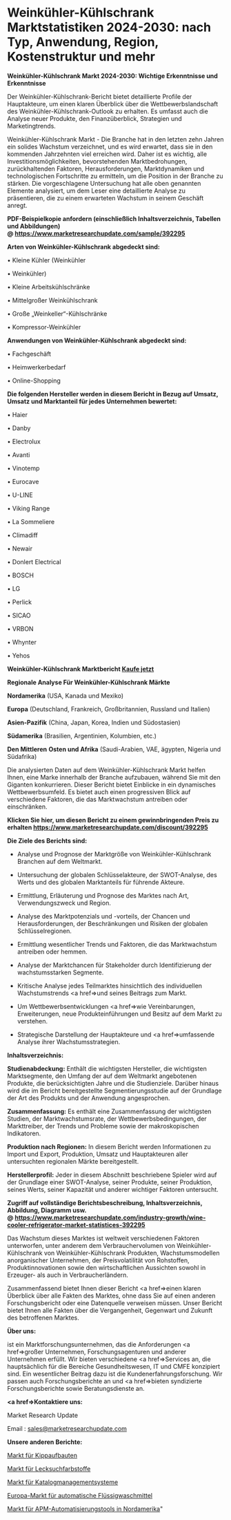 # Weinkühler-Kühlschrank Marktstatistiken 2024-2030: nach Typ, Anwendung, Region, Kostenstruktur und mehr

<strong>Weinkühler-Kühlschrank Markt 2024-2030: Wichtige Erkenntnisse und Erkenntnisse</strong>

Der Weinkühler-Kühlschrank-Bericht bietet detaillierte Profile der Hauptakteure, um einen klaren Überblick über die Wettbewerbslandschaft des Weinkühler-Kühlschrank-Outlook zu erhalten. Es umfasst auch die Analyse neuer Produkte, den Finanzüberblick, Strategien und Marketingtrends.

Weinkühler-Kühlschrank Markt - Die Branche hat in den letzten zehn Jahren ein solides Wachstum verzeichnet, und es wird erwartet, dass sie in den kommenden Jahrzehnten viel erreichen wird. Daher ist es wichtig, alle Investitionsmöglichkeiten, bevorstehenden Marktbedrohungen, zurückhaltenden Faktoren, Herausforderungen, Marktdynamiken und technologischen Fortschritte zu ermitteln, um die Position in der Branche zu stärken. Die vorgeschlagene Untersuchung hat alle oben genannten Elemente analysiert, um dem Leser eine detaillierte Analyse zu präsentieren, die zu einem erwarteten Wachstum in seinem Geschäft anregt.

<strong><b>PDF-Beispielkopie anfordern (einschließlich Inhaltsverzeichnis, Tabellen und Abbildungen) @ </b></strong><strong><a href=https://www.marketresearchupdate.com/sample/392295><strong>https://www.marketresearchupdate.com/sample/392295</u></a></strong></strong>

<strong>Arten von Weinkühler-Kühlschrank abgedeckt sind:</strong>

• Kleine Kühler (Weinkühler

• Weinkühler)

• Kleine Arbeitskühlschränke

• Mittelgroßer Weinkühlschrank

• Große „Weinkeller“-Kühlschränke

• Kompressor-Weinkühler

<strong>Anwendungen von Weinkühler-Kühlschrank abgedeckt sind:</strong>

• Fachgeschäft

• Heimwerkerbedarf

• Online-Shopping

<strong>Die folgenden Hersteller werden in diesem Bericht in Bezug auf Umsatz, Umsatz und Marktanteil für jedes Unternehmen bewertet:</strong>

• Haier

• Danby

• Electrolux

• Avanti

• Vinotemp

• Eurocave

• U-LINE

• Viking Range

• La Sommeliere

• Climadiff

• Newair

• Donlert Electrical

• BOSCH

• LG

• Perlick

• SICAO

• VRBON

• Whynter

• Yehos

<strong>Weinkühler-Kühlschrank Marktbericht <a href=https://www.marketresearchupdate.com/buynow/392295>Kaufe jetzt</a></strong>

<strong>Regionale Analyse Für Weinkühler-Kühlschrank Märkte</strong>

<strong>Nordamerika</strong> (USA, Kanada und Mexiko)

<strong>Europa</strong> (Deutschland, Frankreich, Großbritannien, Russland und Italien)

<strong>Asien-Pazifik</strong> (China, Japan, Korea, Indien und Südostasien)

<strong>Südamerika</strong> (Brasilien, Argentinien, Kolumbien, etc.)

<strong>Den Mittleren</strong> <strong>Osten und Afrika</strong> (Saudi-Arabien, VAE, ägypten, Nigeria und Südafrika)

Die analysierten Daten auf dem Weinkühler-Kühlschrank Markt helfen Ihnen, eine Marke innerhalb der Branche aufzubauen, während Sie mit den Giganten konkurrieren. Dieser Bericht bietet Einblicke in ein dynamisches Wettbewerbsumfeld. Es bietet auch einen progressiven Blick auf verschiedene Faktoren, die das Marktwachstum antreiben oder einschränken.

<strong>Klicken Sie hier, um diesen Bericht zu einem gewinnbringenden Preis zu erhalten
</strong><strong><a href=https://www.marketresearchupdate.com/discount/392295>https://www.marketresearchupdate.com/discount/392295</b></u></strong></a>

<strong>Die Ziele des Berichts sind:</strong>

- Analyse und Prognose der Marktgröße von Weinkühler-Kühlschrank Branchen auf dem Weltmarkt.

- Untersuchung der globalen Schlüsselakteure, der SWOT-Analyse, des Werts und des globalen Marktanteils für führende Akteure.

- Ermittlung, Erläuterung und Prognose des Marktes nach Art, Verwendungszweck und Region.

- Analyse des Marktpotenzials und -vorteils, der Chancen und Herausforderungen, der Beschränkungen und Risiken der globalen Schlüsselregionen.

- Ermittlung wesentlicher Trends und Faktoren, die das Marktwachstum antreiben oder hemmen.

- Analyse der Marktchancen für Stakeholder durch Identifizierung der wachstumsstarken Segmente.

- Kritische Analyse jedes Teilmarktes hinsichtlich des individuellen Wachstumstrends <a href=>und</a> seines Beitrags zum Markt.

- Um Wettbewerbsentwicklungen <a href=>wie</a> Vereinbarungen, Erweiterungen, neue Produkteinführungen und Besitz auf dem Markt zu verstehen.

- Strategische Darstellung der Hauptakteure und <a href=>umfas</a>sende Analyse ihrer Wachstumsstrategien.

<strong>Inhaltsverzeichnis:</strong>

<strong>Studienabdeckung:</strong> Enthält die wichtigsten Hersteller, die wichtigsten Marktsegmente, den Umfang der auf dem Weltmarkt angebotenen Produkte, die berücksichtigten Jahre und die Studienziele. Darüber hinaus wird die im Bericht bereitgestellte Segmentierungsstudie auf der Grundlage der Art des Produkts und der Anwendung angesprochen.

<strong>Zusammenfassung:</strong> Es enthält eine Zusammenfassung der wichtigsten Studien, der Marktwachstumsrate, der Wettbewerbsbedingungen, der Markttreiber, der Trends und Probleme sowie der makroskopischen Indikatoren.

<strong>Produktion nach Regionen:</strong> In diesem Bericht werden Informationen zu Import und Export, Produktion, Umsatz und Hauptakteuren aller untersuchten regionalen Märkte bereitgestellt.

<strong>Herstellerprofil:</strong> Jeder in diesem Abschnitt beschriebene Spieler wird auf der Grundlage einer SWOT-Analyse, seiner Produkte, seiner Produktion, seines Werts, seiner Kapazität und anderer wichtiger Faktoren untersucht.

<strong><b>Zugriff auf vollständige Berichtsbeschreibung, Inhaltsverzeichnis, Abbildung, Diagramm usw. @ </b></strong><strong><a href=https://www.marketresearchupdate.com/industry-growth/wine-cooler-refrigerator-market-statistices-392295>https://www.marketresearchupdate.com/industry-growth/wine-cooler-refrigerator-market-statistices-392295</a></strong>

Das Wachstum dieses Marktes ist weltweit verschiedenen Faktoren unterworfen, unter anderem dem Verbrauchervolumen von Weinkühler-Kühlschrank von Weinkühler-Kühlschrank Produkten, Wachstumsmodellen anorganischer Unternehmen, der Preisvolatilität von Rohstoffen, Produktinnovationen sowie den wirtschaftlichen Aussichten sowohl in Erzeuger- als auch in Verbraucherländern.

Zusammenfassend bietet Ihnen dieser Bericht <a href=>einen</a> klaren Überblick über alle Fakten des Marktes, ohne dass Sie auf einen anderen Forschungsbericht oder eine Datenquelle verweisen müssen. Unser Bericht bietet Ihnen alle Fakten über die Vergangenheit, Gegenwart und Zukunft des betroffenen Marktes.

<strong>Über uns:</strong>

 ist ein Marktforschungsunternehmen, das die Anforderungen <a href=>großer</a> Unternehmen, Forschungsagenturen und anderer Unternehmen erfüllt. Wir bieten verschiedene <a href=>Services</a> an, die hauptsächlich für die Bereiche Gesundheitswesen, IT und CMFE konzipiert sind. Ein wesentlicher Beitrag dazu ist die Kundenerfahrungsforschung. Wir passen auch Forschungsberichte an und <a href=>bieten</a> syndizierte Forschungsberichte sowie Beratungsdienste an.

<strong><a href=>Kontaktiere uns:</a></strong>

Market Research Update

Email : sales@marketresearchupdate.com

<strong>Unsere anderen Berichte:</strong>

<a href=https://www.linkedin.com/pulse/tipper-body-market-pointing-capture-largest>Markt für Kippaufbauten</a>

<a href=https://www.linkedin.com/pulse/leak-detection-dyes-market-outlooks-2023-size>Markt für Lecksuchfarbstoffe</a>

<a href=https://www.linkedin.com/pulse/catalog-management-systems-market-size-1f>Markt für Katalogmanagementsysteme</a>

<a href=https://www.linkedin.com/pulse/europe-automatic-liquid-detergent-market-2023-comprehensive>Europa-Markt für automatische Flüssigwaschmittel</a>

<a href=https://www.linkedin.com/pulse/north-america-apm-automation-tools-market-2023-rmeif/>Markt für APM-Automatisierungstools in Nordamerika</a>"
